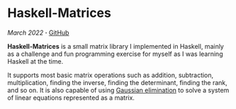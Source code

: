 # Haskell-Matrices

*March 2022* **·** [GitHub](https://github.com/Carnagion/Haskell-Matrices)

**Haskell-Matrices** is a small matrix library I implemented in Haskell, mainly as a challenge and fun programming exercise for myself as I was learning Haskell at the time.

It supports most basic matrix operations such as addition, subtraction, multiplication, finding the inverse, finding the determinant, finding the rank, and so on.
It is also capable of using [Gaussian elimination](https://en.wikipedia.org/wiki/Gaussian_elimination) to solve a system of linear equations represented as a matrix.